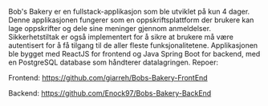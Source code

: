 Bob's Bakery er en fullstack-applikasjon som ble utviklet på kun 4 dager. Denne applikasjonen fungerer som en oppskriftsplattform der brukere kan lage oppskrifter og dele sine meninger gjennom anmeldelser. Sikkerhetstiltak er også implementert for å sikre at brukere må være autentisert for å få tilgang til de aller fleste funksjonalitetene. Applikasjonen ble bygget med ReactJS for frontend og Java Spring Boot for backend, med en PostgreSQL database som håndterer datalagringen. 
Repoer: 

Frontend: https://github.com/giarreh/Bobs-Bakery-FrontEnd

Backend: https://github.com/Enock97/Bobs-Bakery-BackEnd
